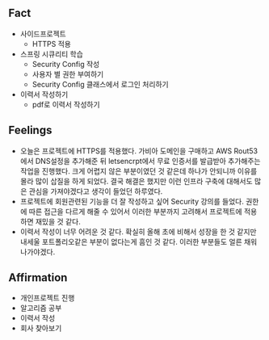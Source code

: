 ## Fact
* 사이드프로젝트 
  * HTTPS 적용
* 스프링 시큐리티 학습
  * Security Config 작성
  * 사용자 별 권한 부여하기
  * Security Config 클래스에서 로그인 처리하기
* 이력서 작성하기
  * pdf로 이력서 작성하기

## Feelings
* 오늘은 프로젝트에 HTTPS를 적용했다. 가비아 도메인을 구매하고 AWS Rout53에서 DNS설정을 추가해준 뒤 letsencrpt에서 무료 인증서를 발급받아 추가해주는 작업을 진행했다. 크게 어렵지 않은 부분이였던 것
  같은데 하나가 안되니까 이유를 몰라 많이 삽질을 하게 되었다. 결국 해결은 했지만 이런 인프라 구축에 대해서도 많은 관심을 가져야겠다고 생각이 들었던 하루였다.
* 프로젝트에 회원관련된 기능을 더 잘 작성하고 싶어 Security 강의를 들었다. 권한에 따른 접근을 다르게 해줄 수 있어서 이러한 부분까지 고려해서 프로젝트에 적용하면 재밌을 것 같다.
* 이력서 작성이 너무 어려운 것 같다. 확실히 올해 초에 비해서 성장을 한 것 같지만 내세울 포트폴리오같은 부분이 없다는게 흠인 것 같다. 이러한 부분들도 얼른 채워 나가야겠다.


## Affirmation
* 개인프로젝트 진행 
* 알고리즘 공부
* 이력서 작성
* 회사 찾아보기

